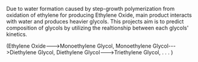 
Due to water formation caused by step-growth polymerization from oxidation of ethylene for producing Ethylene Oxide, main product interacts with water and produces heavier glycols. 
This projects aim is to predict composition of glycols by utilizing the realtionship between each glycols' kinetics. 

(Ethylene Oxide--->Monoethylene Glycol,
Monoethylene Glycol--->Diethylene Glycol, 
Diethylene Glycol--->Triethylene Glycol,
.
.
.
)
